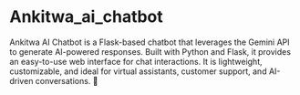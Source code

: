 # Ankitwa_ai_chatbot
Ankitwa AI Chatbot is a Flask-based chatbot that leverages the Gemini API to generate AI-powered responses. Built with Python and Flask, it provides an easy-to-use web interface for chat interactions. It is lightweight, customizable, and ideal for virtual assistants, customer support, and AI-driven conversations. 🚀
